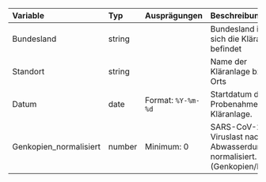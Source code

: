 | Variable               | Typ    | Ausprägungen       | Beschreibung                                                                 |
|:-----------------------|:-------|:-------------------|:-----------------------------------------------------------------------------|
| Bundesland             | string |                    | Bundesland in der sich die Kläranlage befindet                               |
| Standort               | string |                    | Name der Kläranlage bzw. des Orts                                            |
| Datum                  | date   | Format: `%Y-%m-%d` | Startdatum der Probenahme an der Kläranlage.                                 |
| Genkopien_normalisiert | number | Minimum: 0         | SARS-CoV-2-Viruslast nach Abwasserdurchfluss normalisiert. (Genkopien/Liter) |